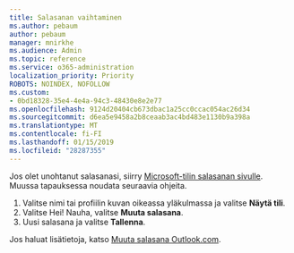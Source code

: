 ```yaml
---
title: Salasanan vaihtaminen
ms.author: pebaum
author: pebaum
manager: mnirkhe
ms.audience: Admin
ms.topic: reference
ms.service: o365-administration
localization_priority: Priority
ROBOTS: NOINDEX, NOFOLLOW
ms.custom:
- 0bd18328-35e4-4e4a-94c3-48430e8e2e77
ms.openlocfilehash: 9124d20404cb673dbac1a25cc0ccac054ac26d34
ms.sourcegitcommit: d6ea5e9458a2b8ceaab3ac4bd483e1130b9a398a
ms.translationtype: MT
ms.contentlocale: fi-FI
ms.lasthandoff: 01/15/2019
ms.locfileid: "28287355"
---
```

Jos olet unohtanut salasanasi, siirry [Microsoft-tilin salasanan sivulle](https://go.microsoft.com/fwlink/p/?linkid=841909). Muussa tapauksessa noudata seuraavia ohjeita.
  
1. Valitse nimi tai profiilin kuvan oikeassa yläkulmassa ja valitse **Näytä tili**.
2. Valitse Hei! Nauha, valitse **Muuta salasana**.
3. Uusi salasana ja valitse **Tallenna**.

Jos haluat lisätietoja, katso [Muuta salasana Outlook.com](https://support.office.com/article/2138d690-811c-4545-b2f3-e4dbe80c9735.aspx).